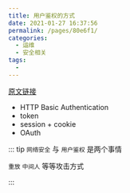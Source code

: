 ```yaml
---
title: 用户鉴权的方式
date: 2021-01-27 16:37:56
permalink: /pages/80e6f1/
categories:
  - 运维
  - 安全相关
tags:
  - 
---
```




[原文链接](https://www.jianshu.com/p/4a00c0c3bf1d)




* HTTP Basic Authentication
* token
* session + cookie
* OAuth


::: tip  `网络安全` 与 `用户鉴权` 是两个事情

`重放`  `中间人` 等等攻击方式 

:::